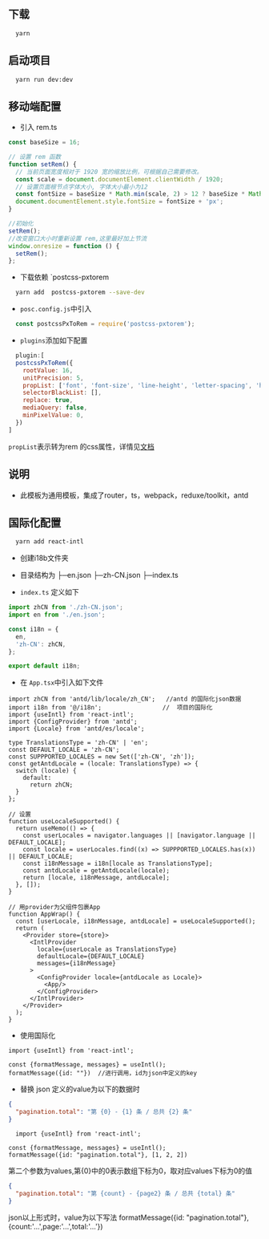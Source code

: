 ## 下载

```bash
  yarn
```

## 启动项目

```bash
  yarn run dev:dev
```

## 移动端配置

- 引入 rem.ts

```ts
const baseSize = 16;

// 设置 rem 函数
function setRem() {
  // 当前页面宽度相对于 1920 宽的缩放比例，可根据自己需要修改。
  const scale = document.documentElement.clientWidth / 1920;
  // 设置页面根节点字体大小, 字体大小最小为12
  const fontSize = baseSize * Math.min(scale, 2) > 12 ? baseSize * Math.min(scale, 2) : 12;
  document.documentElement.style.fontSize = fontSize + 'px';
}

//初始化
setRem();
//改变窗口大小时重新设置 rem,这里最好加上节流
window.onresize = function () {
  setRem();
};

```

- 下载依赖 `postcss-pxtorem

```bash
  yarn add  postcss-pxtorem --save-dev 
```

- `posc.config.js`中引入

```js
  const postcssPxToRem = require('postcss-pxtorem');

```

- `plugins`添加如下配置

```js
  plugin:[
  postcssPxToRem({
    rootValue: 16,
    unitPrecision: 5,
    propList: ['font', 'font-size', 'line-height', 'letter-spacing', 'height', 'width'],
    selectorBlackList: [],
    replace: true,
    mediaQuery: false,
    minPixelValue: 0,
  })
]
```  

`propList`表示转为rem 的css属性，详情见[文档](https://www.npmjs.com/package/postcss-pxtorem)

## 说明

- 此模板为通用模板，集成了router，ts，webpack，reduxe/toolkit，antd

## 国际化配置

```bash
  yarn add react-intl
```

- 创建i18b文件夹
- 目录结构为
  ├─en.json
  ├─zh-CN.json
  ├─index.ts

- `index.ts`  定义如下

```ts
import zhCN from './zh-CN.json';
import en from './en.json';

const i18n = {
  en,
  'zh-CN': zhCN,
};

export default i18n;
```

- 在 `App.tsx`中引入如下文件

```tsx
import zhCN from 'antd/lib/locale/zh_CN';   //antd 的国际化json数据
import i18n from '@/i18n';                 //  项目的国际化
import {useIntl} from 'react-intl';
import {ConfigProvider} from 'antd';
import {Locale} from 'antd/es/locale';

type TranslationsType = 'zh-CN' | 'en';
const DEFAULT_LOCALE = 'zh-CN';
const SUPPPORTED_LOCALES = new Set(['zh-CN', 'zh']);
const getAntdLocale = (locale: TranslationsType) => {
  switch (locale) {
    default:
      return zhCN;
  }
};

// 设置
function useLocaleSupported() {
  return useMemo(() => {
    const userLocales = navigator.languages || [navigator.language || DEFAULT_LOCALE];
    const locale = userLocales.find((x) => SUPPPORTED_LOCALES.has(x)) || DEFAULT_LOCALE;
    const i18nMessage = i18n[locale as TranslationsType];
    const antdLocale = getAntdLocale(locale);
    return [locale, i18nMessage, antdLocale];
  }, []);
}

// 用provider为父组件包裹App
function AppWrap() {
  const [userLocale, i18nMessage, antdLocale] = useLocaleSupported();
  return (
    <Provider store={store}>
      <IntlProvider
        locale={userLocale as TranslationsType}
        defaultLocale={DEFAULT_LOCALE}
        messages={i18nMessage}
      >
        <ConfigProvider locale={antdLocale as Locale}>
          <App/>
        </ConfigProvider>
      </IntlProvider>
    </Provider>
  );
}

```

- 使用国际化

```tsx
import {useIntl} from 'react-intl';

const {formatMessage, messages} = useIntl();
formatMessage({id: ""})  //进行调用，id为json中定义的key
```

- 替换
  json 定义的value为以下的数据时

```json
{
  "pagination.total": "第 {0} - {1} 条 / 总共 {2} 条"
}
```

```tsx
  import {useIntl} from 'react-intl';

const {formatMessage, messages} = useIntl();
formatMessage({id: "pagination.total"}, [1, 2, 2])
```

第二个参数为values,第{0}中的0表示数组下标为0，取对应values下标为0的值

```json
{
  "pagination.total": "第 {count} - {page2} 条 / 总共 {total} 条"
}
```

json以上形式时，value为以下写法
formatMessage({id: "pagination.total"},{count:'...',page:'...',total:'...'})
